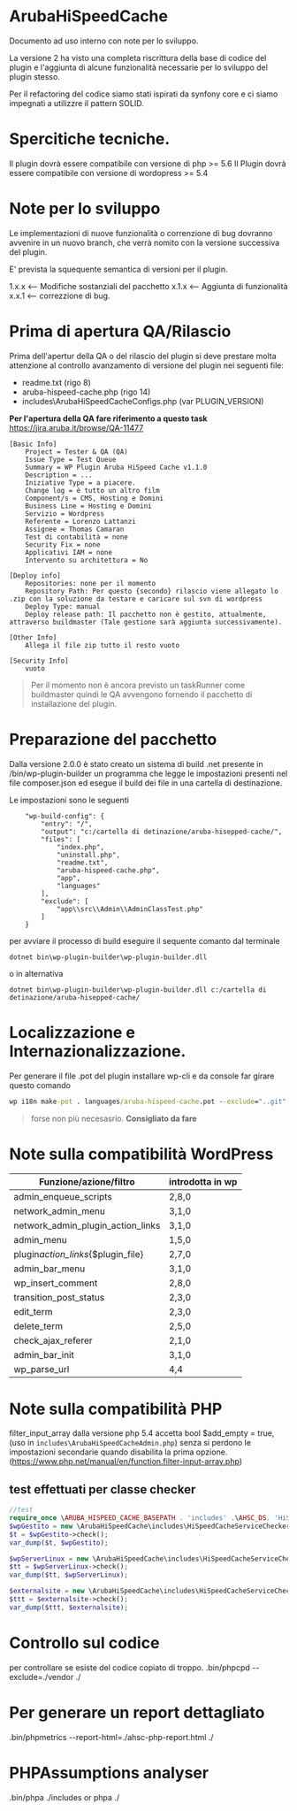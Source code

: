 # ArubaHiSpeedCache

Documento ad uso interno con note per lo sviluppo.

La versione 2 ha visto una completa riscrittura della base di codice del plugin e l'aggiunta di alcune funzionalità necessarie per lo sviluppo del plugin stesso.

Per il refactoring del codice siamo stati ispirati da synfony core e ci siamo impegnati a utilizzre il pattern SOLID.

# Spercitiche tecniche.

Il plugin dovrà essere compatibile con versione di php >= 5.6
Il Plugin dovrà essere compatibile con versione di wordopress >= 5.4

# Note per lo sviluppo

Le implementazioni di nuove funzionalità o correnzione di bug dovranno avvenire in un nuovo branch, che verrà nomito con la versione successiva del plugin.

E' prevista la squequente semantica di versioni per il plugin.

1.x.x <-- Modifiche sostanziali del pacchetto
x.1.x <-- Aggiunta di funzionalità
x.x.1 <-- correzzione di bug.

# Prima di apertura QA/Rilascio

Prima dell'apertur della QA o del rilascio del plugin si deve prestare molta attenzione al controllo avanzamento di versione del plugin nei seguenti file:

-   readme.txt (rigo 8)
-   aruba-hispeed-cache.php (rigo 14)
-   includes\ArubaHiSpeedCacheConfigs.php (var PLUGIN_VERSION)

**Per l'apertura della QA fare riferimento a questo task**
https://jira.aruba.it/browse/QA-11477

```
[Basic Info]
	Project = Tester & QA (QA)
	Issue Type = Test Queue
	Summary = WP Plugin Aruba HiSpeed Cache v1.1.0
	Description = ...
	Iniziative Type = a piacere.
	Change log = è tutto un altro film
	Component/s = CMS, Hosting e Domini
	Business Line = Hosting e Domini
	Servizio = Wordpress
	Referente = Lorenzo Lattanzi
	Assignee = Thomas Camaran
	Test di contabilità = none
	Security Fix = none
	Applicativi IAM = none
	Intervento su architettura = No

[Deploy info]
	Repositories: none per il momento
	Repository Path: Per questo {secondo} rilascio viene allegato lo .zip con la soluzione da testare e caricare sul svn di wordpress
	Deploy Type: manual
	Deploy release path: Il pacchetto non è gestito, attualmente, attraverso buildmaster (Tale gestione sarà aggiunta successivamente).

[Other Info]
	Allega il file zip tutto il resto vuoto

[Security Info]
	vuoto
```

> Per il momento non è ancora previsto un taskRunner come buildmaster quindi le QA avvengono fornendo il pacchetto di installazione del plugin.

# Preparazione del pacchetto
Dalla versione 2.0.0 è stato creato un sistema di build .net presente in /bin/wp-plugin-builder un programma che legge le impostazioni presenti nel file composer.json ed esegue il build dei file in una cartella di destinazione.

Le impostazioni sono le seguenti

```
	"wp-build-config": {
		"entry": "/",
		"output": "c:/cartella di detinazione/aruba-hisepped-cache/",
		"files": [
			"index.php",
			"uninstall.php",
			"readme.txt",
			"aruba-hispeed-cache.php",
			"app",
			"languages"
		],
		"exclude": [
			"app\\src\\Admin\\AdminClassTest.php"
		]
	}
```

per avviare il processo di build eseguire il sequente comanto dal terminale
```
dotnet bin\wp-plugin-builder\wp-plugin-builder.dll
```

o in alternativa

```
dotnet bin\wp-plugin-builder\wp-plugin-builder.dll c:/cartella di detinazione/aruba-hisepped-cache/
```


# Localizzazione e Internazionalizzazione.

Per generare il file .pot del plugin installare wp-cli e da console far girare questo comando

```cmd
wp i18n make-pot . languages/aruba-hispeed-cache.pot --exclude="..git"
```

> forse non più necesasrio. **Consigliato da fare**

# Note sulla compatibilità WordPress

| Funzione/azione/filtro             | introdotta in wp |
| ---------------------------------- | ---------------- |
| admin_enqueue_scripts              | 2,8,0            |
| network_admin_menu                 | 3,1,0            |
| network_admin_plugin_action_links  | 3,1,0            |
| admin_menu                         | 1,5,0            |
| plugin*action_links*{$plugin_file} | 2,7,0            |
| admin_bar_menu                     | 3,1,0            |
| wp_insert_comment                  | 2,8,0            |
| transition_post_status             | 2,3,0            |
| edit_term                          | 2,3,0            |
| delete_term                        | 2,5,0            |
| check_ajax_referer                 | 2,1,0            |
| admin_bar_init                     | 3,1,0            |
| wp_parse_url                       | 4,4              |

# Note sulla compatibilità PHP

filter_input_array dalla versione php 5.4 accetta bool $add_empty = true, (uso in <code>includes\ArubaHiSpeedCacheAdmin.php</code>) senza si perdono le impostazioni secondarie quando disabilita la prima opzione. (https://www.php.net/manual/en/function.filter-input-array.php)

## test effettuati per classe checker

```php
//test
require_once \ARUBA_HISPEED_CACHE_BASEPATH . 'includes' .\AHSC_DS. 'HiSpeedCacheServiceChecker.php';
$wpGestito = new \ArubaHiSpeedCache\includes\HiSpeedCacheServiceChecker('https://www.wpgestitotop.it/');
$t = $wpGestito->check();
var_dump($t, $wpGestito);

$wpServerLinux = new \ArubaHiSpeedCache\includes\HiSpeedCacheServiceChecker('http://www.insoftware.it/');
$tt = $wpServerLinux->check();
var_dump($tt, $wpServerLinux);

$externalsite = new \ArubaHiSpeedCache\includes\HiSpeedCacheServiceChecker('https://www.google.it/');
$ttt = $externalsite->check();
var_dump($ttt, $externalsite);
```

#  Controllo sul codice
per controllare se esiste del codice copiato di troppo.
.bin/phpcpd --exclude=./vendor ./

#  Per generare un report dettagliato
.bin/phpmetrics --report-html=./ahsc-php-report.html ./

#  PHPAssumptions analyser
.bin/phpa ./includes or phpa ./
